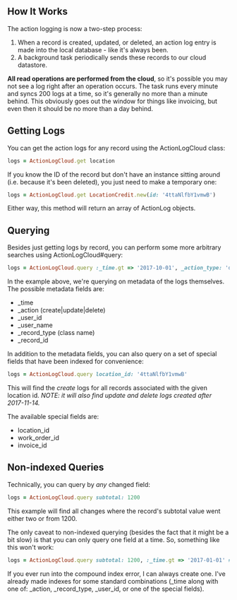 ## How It Works

The action logging is now a two-step process:
1. When a record is created, updated, or deleted, an action log entry is made into the local database - like it's always been. 
1. A background task periodically sends these records to our cloud datastore. 

**All read operations are performed from the cloud**, so it's possible you may not see a log right after an operation occurs. The task runs every minute and syncs 200 logs at a time, so it's generally no more than a minute behind. This obviously goes out the window for things like invoicing, but even then it should be no more than a day behind. 

## Getting Logs

You can get the action logs for any record using the ActionLogCloud class: 

```ruby
logs = ActionLogCloud.get location
```

If you know the ID of the record but don't have an instance sitting around (i.e. because it's been deleted), you just need to make a temporary one:

```ruby
logs = ActionLogCloud.get LocationCredit.new(id: '4ttaNlfbY1vmwB')
```

Either way, this method will return an array of ActionLog objects.

## Querying

Besides just getting logs by record, you can perform some more arbitrary searches using ActionLogCloud#query:

```ruby
logs = ActionLogCloud.query :_time.gt => '2017-10-01', _action_type: 'delete'
```

In the example above, we're querying on metadata of the logs themselves. The possible metadata fields are: 
* _time
* _action (create|update|delete)
* _user_id
* _user_name
* _record_type (class name)
* _record_id

In addition to the metadata fields, you can also query on a set of special fields that have been indexed for convenience:

```ruby
logs = ActionLogCloud.query location_id: '4ttaNlfbY1vmwB'
```

This will find the _create_ logs for all records associated with the given location id. _NOTE: it will also find update and delete logs created after 2017-11-14._

The available special fields are: 
* location_id
* work_order_id
* invoice_id

## Non-indexed Queries

Technically, you can query by _any_ changed field:

```ruby
logs = ActionLogCloud.query subtotal: 1200
```

This example will find all changes where the record's subtotal value went either two or from 1200. 

The only caveat to non-indexed querying (besides the fact that it might be a bit slow) is that you can only query one field at a time. So, something like this won't work: 

```ruby
logs = ActionLogCloud.query subtotal: 1200, :_time.gt => '2017-01-01' # ERROR: need a compound index
```

If you ever run into the compound index error, I can always create one. I've already made indexes for some standard combinations (_time along with one of: _action, _record_type, _user_id, or one of the special fields).





